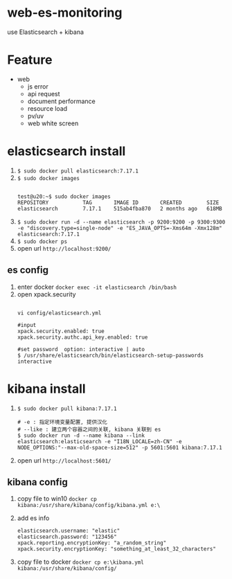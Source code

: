 # web-es-monitoring
use Elasticsearch + kibana
# Feature 
 * web 
    * js error
    * api request
    * document performance
    * resource load
    * pv/uv
    * web white screen


# elasticsearch install
1. `$ sudo docker pull elasticsearch:7.17.1`
1. `$ sudo docker images`
   ```
 
   test@u20:~$ sudo docker images
   REPOSITORY           TAG       IMAGE ID       CREATED        SIZE
   elasticsearch        7.17.1    515ab4fba870   2 months ago   618MB

   ```
1. `$ sudo docker run -d --name elasticsearch -p 9200:9200 -p 9300:9300 -e "discovery.type=single-node" -e "ES_JAVA_OPTS=-Xms64m -Xmx128m" elasticsearch:7.17.1 `
1. `$ sudo docker ps`
1. open url  `http://localhost:9200/`

## es config
1. enter docker `docker exec -it elasticsearch /bin/bash`
1. open xpack.security  
   ```

   vi config/elasticsearch.yml

   #input
   xpack.security.enabled: true
   xpack.security.authc.api_key.enabled: true 

   #set password  option: interactive | auto
   $ /usr/share/elasticsearch/bin/elasticsearch-setup-passwords interactive
   ```


# kibana install
1. `$ sudo docker pull kibana:7.17.1`
   ```
   # -e : 指定环境变量配置, 提供汉化
   # --like : 建立两个容器之间的关联, kibana 关联到 es
   $ sudo docker run -d --name kibana --link elasticsearch:elasticsearch -e "I18N_LOCALE=zh-CN" -e NODE_OPTIONS:"--max-old-space-size=512" -p 5601:5601 kibana:7.17.1
   ```
1.  open url  `http://localhost:5601/`


## kibana config
1. copy file to win10 `docker cp kibana:/usr/share/kibana/config/kibana.yml e:\`
1. add es info
   ```
   elasticsearch.username: "elastic"
   elasticsearch.password: "123456"
   xpack.reporting.encryptionKey: "a_random_string"
   xpack.security.encryptionKey: "something_at_least_32_characters"
   ```

1. copy file to docker 
   `docker cp e:\kibana.yml kibana:/usr/share/kibana/config/`
